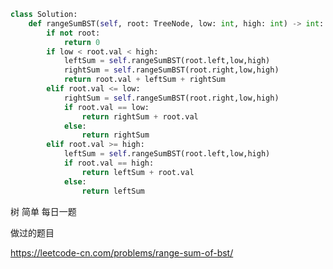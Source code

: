 <!--
 * @Description: 
 * @Autor: Au3C2
 * @Date: 2021-04-27 10:33:23
 * @LastEditors: Au3C2
 * @LastEditTime: 2021-04-27 10:33:46
-->
```python
class Solution:
    def rangeSumBST(self, root: TreeNode, low: int, high: int) -> int:
        if not root:
            return 0
        if low < root.val < high:
            leftSum = self.rangeSumBST(root.left,low,high)
            rightSum = self.rangeSumBST(root.right,low,high)
            return root.val + leftSum + rightSum
        elif root.val <= low:
            rightSum = self.rangeSumBST(root.right,low,high)
            if root.val == low:
                return rightSum + root.val  
            else:
                return rightSum
        elif root.val >= high:
            leftSum = self.rangeSumBST(root.left,low,high)
            if root.val == high:
                return leftSum + root.val  
            else:
                return leftSum
```
树 简单 每日一题

做过的题目

https://leetcode-cn.com/problems/range-sum-of-bst/